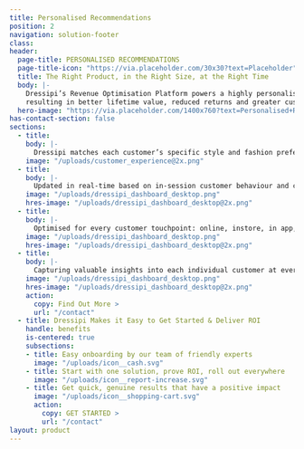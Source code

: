 ```yaml
---
title: Personalised Recommendations
position: 2
navigation: solution-footer
class:
header:
  page-title: PERSONALISED RECOMMENDATIONS
  page-title-icon: "https://via.placeholder.com/30x30?text=Placeholder"
  title: The Right Product, in the Right Size, at the Right Time
  body: |-
    Dressipi’s Revenue Optimisation Platform powers a highly personalised and deepened customer experience, 
    resulting in better lifetime value, reduced returns and greater customer loyalty
  hero-image: "https://via.placeholder.com/1400x760?text=Personalised+Recommendations+page+banner"
has-contact-section: false
sections:
  - title:
    body: |-
      Dressipi matches each customer’s specific style and fashion preferences to your entire product offering to deliver personalised product, outfit and size recommendations.
    image: "/uploads/customer_experience@2x.png"
  - title:
    body: |-
      Updated in real-time based on in-session customer behaviour and changes in availability of product.
    image: "/uploads/dressipi_dashboard_desktop.png"
    hres-image: "/uploads/dressipi_dashboard_desktop@2x.png"
  - title:
    body: |-
      Optimised for every customer touchpoint: online, instore, in app, and on email.
    image: "/uploads/dressipi_dashboard_desktop.png"
    hres-image: "/uploads/dressipi_dashboard_desktop@2x.png"
  - title:
    body: |-
      Capturing valuable insights into each individual customer at every step of their journey.
    image: "/uploads/dressipi_dashboard_desktop.png"
    hres-image: "/uploads/dressipi_dashboard_desktop@2x.png"
    action:
      copy: Find Out More >
      url: "/contact"
  - title: Dressipi Makes it Easy to Get Started & Deliver ROI
    handle: benefits
    is-centered: true
    subsections:
    - title: Easy onboarding by our team of friendly experts
      image: "/uploads/icon__cash.svg"
    - title: Start with one solution, prove ROI, roll out everywhere
      image: "/uploads/icon__report-increase.svg"
    - title: Get quick, genuine results that have a positive impact
      image: "/uploads/icon__shopping-cart.svg"
      action:
        copy: GET STARTED >
        url: "/contact"
layout: product
---
```

